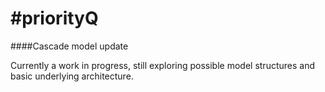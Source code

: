 #priorityQ
=========

####Cascade model update

Currently a work in progress, still exploring possible model structures and basic underlying architecture.
